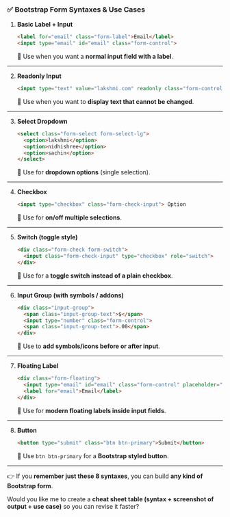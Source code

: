 
### ✅ Bootstrap Form Syntaxes & Use Cases

1. **Basic Label + Input**

   ```html
   <label for="email" class="form-label">Email</label>
   <input type="email" id="email" class="form-control">
   ```

   🔹 Use when you want a **normal input field with a label**.

---

2. **Readonly Input**

   ```html
   <input type="text" value="lakshmi.com" readonly class="form-control">
   ```

   🔹 Use when you want to **display text that cannot be changed**.

---

3. **Select Dropdown**

   ```html
   <select class="form-select form-select-lg">
     <option>lakshmi</option>
     <option>nidhishree</option>
     <option>sachin</option>
   </select>
   ```

   🔹 Use for **dropdown options** (single selection).

---

4. **Checkbox**

   ```html
   <input type="checkbox" class="form-check-input"> Option
   ```

   🔹 Use for **on/off multiple selections**.

---

5. **Switch (toggle style)**

   ```html
   <div class="form-check form-switch">
     <input class="form-check-input" type="checkbox" role="switch">
   </div>
   ```

   🔹 Use for a **toggle switch instead of a plain checkbox**.

---

6. **Input Group (with symbols / addons)**

   ```html
   <div class="input-group">
     <span class="input-group-text">$</span>
     <input type="number" class="form-control">
     <span class="input-group-text">.00</span>
   </div>
   ```

   🔹 Use to **add symbols/icons before or after input**.

---

7. **Floating Label**

   ```html
   <div class="form-floating">
     <input type="email" id="email" class="form-control" placeholder="Email">
     <label for="email">Email</label>
   </div>
   ```

   🔹 Use for **modern floating labels inside input fields**.

---

8. **Button**

   ```html
   <button type="submit" class="btn btn-primary">Submit</button>
   ```

   🔹 Use `btn btn-primary` for a **Bootstrap styled button**.

---

👉 If you **remember just these 8 syntaxes**, you can build **any kind of Bootstrap form**.

Would you like me to create a **cheat sheet table (syntax + screenshot of output + use case)** so you can revise it faster?
